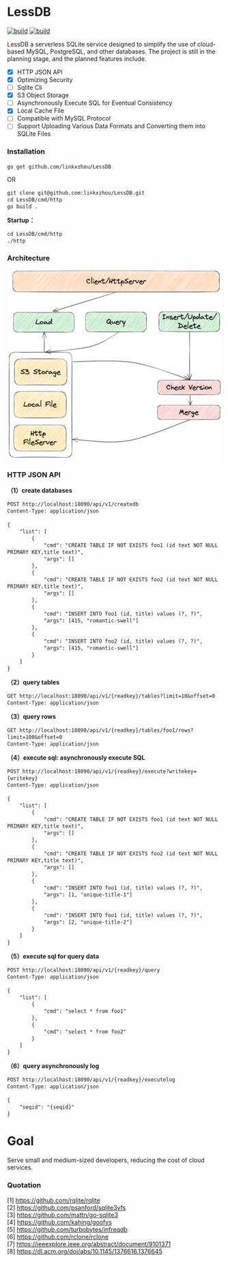 # LessDB 

[![build](https://github.com/linkxzhou/LessDB/actions/workflows/build1.20.yml/badge.svg)](https://github.com/linkxzhou/LessDB/actions/workflows/build1.20.yml)
[![build](https://github.com/linkxzhou/LessDB/actions/workflows/build1.21.yml/badge.svg)](https://github.com/linkxzhou/LessDB/actions/workflows/build1.21.yml)

LessDB a serverless SQLite service designed to simplify the use of cloud-based MySQL, PostgreSQL, and other databases. The project is still in the planning stage, and the planned features include.

- [x] HTTP JSON API
- [x] Optimizing Security
- [ ] Sqlite Cli
- [x] S3 Object Storage
- [ ] Asynchronously Execute SQL for Eventual Consistency
- [x] Local Cache File
- [ ] Compatible with MySQL Protocol
- [ ] Support Uploading Various Data Formats and Converting them into SQLite Files

### Installation

```
go get github.com/linkxzhou/LessDB
```
OR
```
git clone git@github.com:linkxzhou/LessDB.git
cd LessDB/cmd/http
go build .
```

**Startup：**
```
cd LessDB/cmd/http
./http
```


### Architecture
![avatar](./arch.png)

### HTTP JSON API

**（1）create databases**  
```
POST http://localhost:18090/api/v1/createdb
Content-Type: application/json

{
    "list": [
        {
            "cmd": "CREATE TABLE IF NOT EXISTS foo1 (id text NOT NULL PRIMARY KEY,title text)",
            "args": []
        },
        {
            "cmd": "CREATE TABLE IF NOT EXISTS foo2 (id text NOT NULL PRIMARY KEY,title text)",
            "args": []
        },
        {
            "cmd": "INSERT INTO foo1 (id, title) values (?, ?)",
            "args": [415, "romantic-swell"]
        },
        {
            "cmd": "INSERT INTO foo2 (id, title) values (?, ?)",
            "args": [415, "romantic-swell"]
        }
    ]
}
```

**（2）query tables**  
```
GET http://localhost:18090/api/v1/{readkey}/tables?limit=10&offset=0
Content-Type: application/json
```

**（3）query rows**  
```
GET http://localhost:18090/api/v1/{readkey}/tables/foo1/rows?limit=100&offset=0
Content-Type: application/json
```

**（4）execute sql: asynchronously execute SQL**  
```
POST http://localhost:18090/api/v1/{readkey}/execute?writekey={writekey}
Content-Type: application/json

{
    "list": [
        {
            "cmd": "CREATE TABLE IF NOT EXISTS foo1 (id text NOT NULL PRIMARY KEY,title text)",
            "args": []
        },
        {
            "cmd": "CREATE TABLE IF NOT EXISTS foo2 (id text NOT NULL PRIMARY KEY,title text)",
            "args": []
        },
        {
            "cmd": "INSERT INTO foo1 (id, title) values (?, ?)",
            "args": [1, "unique-title-1"]
        },
        {
            "cmd": "INSERT INTO foo1 (id, title) values (?, ?)",
            "args": [2, "unique-title-2"]
        }
    ]
}
```

**（5）execute sql for query data**  
```
POST http://localhost:18090/api/v1/{readkey}/query
Content-Type: application/json

{
    "list": [
        {
            "cmd": "select * from foo1"
        },
        {
            "cmd": "select * from foo2"
        }
    ]
}
```

**（6）query asynchronously log**  
```
POST http://localhost:18090/api/v1/{readkey}/executelog
Content-Type: application/json

{
    "seqid": "{seqid}"
}
```

# Goal

Serve small and medium-sized developers, reducing the cost of cloud services.

### Quotation
[1] https://github.com/rqlite/rqlite   
[2] https://github.com/psanford/sqlite3vfs    
[3] https://github.com/mattn/go-sqlite3     
[4] https://github.com/kahing/goofys   
[5] https://github.com/turbobytes/infreqdb   
[6] https://github.com/rclone/rclone    
[7] https://ieeexplore.ieee.org/abstract/document/9101371   
[8] https://dl.acm.org/doi/abs/10.1145/1376616.1376645   